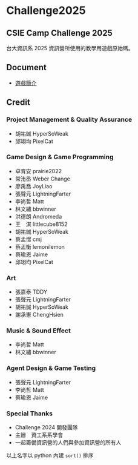 # Challenge2025

## CSIE Camp Challenge 2025

台大資訊系 2025 資訊營所使用的教學用遊戲原始碼。

## Document

- [遊戲簡介](https://hackmd.io/@hypersoweak/Challenge2025)

## Credit

### Project Management & Quality Assurance

- 胡祐誠 HyperSoWeak
- 邱翊均 PixelCat

### Game Design & Game Programming

- 卓育安 prairie2022
- 常洧丞 Weber Change
- 廖禹喬 JoyLiao
- 張聲元 LightningFarter
- 李尚哲 Matt
- 林文繡 bbwinner
- 洪德朗 Andromeda
- 王　淇 littlecube8152 
- 胡祐誠 HyperSoWeak
- 蔡孟憬 cmj
- 蔡孟衡 lemonilemon
- 蔡瑜恩 Jaime
- 邱翊均 PixelCat

### Art

- 張嘉泰 TDDY
- 張聲元 LightningFarter
- 胡祐誠 HyperSoWeak
- 謝承憲 ChengHsien

### Music & Sound Effect

- 李尚哲 Matt
- 林文繡 bbwinner

### Agent Design & Game Testing

- 張聲元 LightningFarter
- 李尚哲 Matt
- 蔡瑜恩 Jaime

### Special Thanks

- Challenge 2024 開發團隊
- 主辦　資工系系學會
- 一起籌備資訊營的人們與參加資訊營的所有人

以上名字以 python 內建 `sort()` 排序
